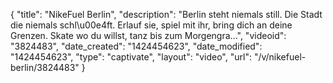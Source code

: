 {
    "title": "NikeFuel Berlin",
    "description": "Berlin steht niemals still. Die Stadt die niemals schl\u00e4ft. Erlauf sie, spiel mit ihr, bring dich an deine Grenzen. Skate wo du willst, tanz bis zum Morgengra...",
    "videoid": "3824483",
    "date_created": "1424454623",
    "date_modified": "1424454623",
    "type": "captivate",
    "layout": "video",
    "url": "\/v\/nikefuel-berlin\/3824483"
}